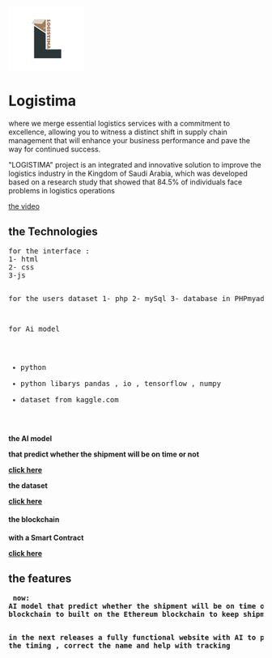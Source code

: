 <img src=logo.png width="150px">
<h1>L o g i s t i m a</h1>

<p>where we merge essential logistics services with a commitment to excellence, allowing you to witness a distinct shift in supply chain management that will enhance your business performance and pave the way for continued success. </p>
 
<p>"LOGISTIMA" project is an integrated and innovative solution to improve the logistics industry in the Kingdom of Saudi Arabia, which was developed based on a research study that showed that 84.5% of individuals face problems in logistics operations</p>

 
<a href="https://youtu.be/ejC7VnldYYs">the video</a>

<h2>the Technologies</h2>
<pre>
for the interface :
1- html
2- css
3-js 

for the users dataset
1- php 
2- mySql
3- database in PHPmyadmain

for Ai model 
- python
- python libarys pandas , io , tensorflow , numpy
- dataset from kaggle.com


</pre>
<b>the AI model<b>
<p>that predict whether the shipment will be on time or not</p>
<a href="https://colab.research.google.com/drive/1JhI9kcPx018KjOeXPBPISdM5ZkQPv9bE?usp=sharing">click here</a>
<br>
<p>the dataset</p>
<a href="https://drive.google.com/file/d/1_IUBFAKgjpeBt-9cx4NZ9DRsPTRgErKT/view?usp=sharing">click here</a>
<br>
 
<h4>the blockchain</h4>
<p> with a Smart Contract </p>
<a href="https://drive.google.com/file/d/1NaVQzp1XoLVCAKPyHeHsHvCrtczD-O7d/view?usp=sharing">click here</a>

<h2>the features </h2>
<pre>
 now: 
AI model that predict whether the shipment will be on time or not
blockchain to built on the Ethereum blockchain to keep shipments secure

in the next releases
a fully functional website with AI to predict the timing , correct the name and help with tracking
</pre>

